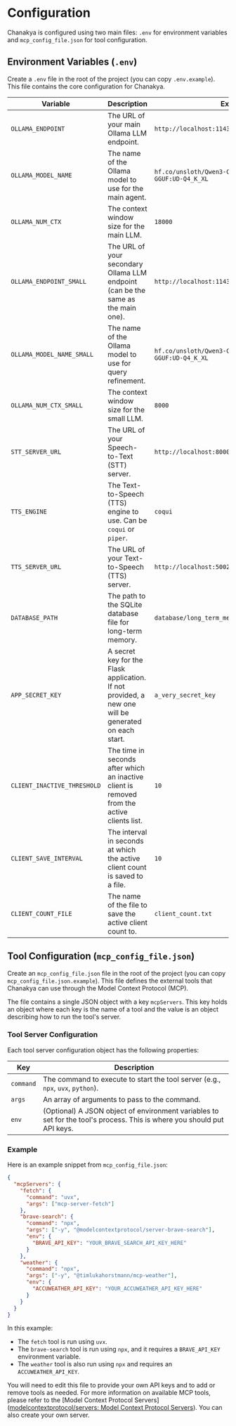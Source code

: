 # Configuration

Chanakya is configured using two main files: `.env` for environment variables and `mcp_config_file.json` for tool configuration.

## Environment Variables (`.env`)

Create a `.env` file in the root of the project (you can copy `.env.example`). This file contains the core configuration for Chanakya.

| Variable                  | Description                                                                                                                              | Example                                                              |
| ------------------------- | ---------------------------------------------------------------------------------------------------------------------------------------- | -------------------------------------------------------------------- |
| `OLLAMA_ENDPOINT`         | The URL of your main Ollama LLM endpoint.                                                                                                | `http://localhost:11434`                                             |
| `OLLAMA_MODEL_NAME`       | The name of the Ollama model to use for the main agent.                                                                                  | `hf.co/unsloth/Qwen3-Coder-30B-A3B-Instruct-GGUF:UD-Q4_K_XL`          |
| `OLLAMA_NUM_CTX`          | The context window size for the main LLM.                                                                                                | `18000`                                                              |
| `OLLAMA_ENDPOINT_SMALL`   | The URL of your secondary Ollama LLM endpoint (can be the same as the main one).                                                         | `http://localhost:11434`                                             |
| `OLLAMA_MODEL_NAME_SMALL` | The name of the Ollama model to use for query refinement.                                                                                | `hf.co/unsloth/Qwen3-Coder-30B-A3B-Instruct-GGUF:UD-Q4_K_XL`          |
| `OLLAMA_NUM_CTX_SMALL`    | The context window size for the small LLM.                                                                                               | `8000`                                                               |
| `STT_SERVER_URL`          | The URL of your Speech-to-Text (STT) server.                                                                                             | `http://localhost:8000/v1/audio/transcriptions`                      |
| `TTS_ENGINE`              | The Text-to-Speech (TTS) engine to use. Can be `coqui` or `piper`.                                                                       | `coqui`                                                              |
| `TTS_SERVER_URL`          | The URL of your Text-to-Speech (TTS) server.                                                                                             | `http://localhost:5002/api/tts`                                      |
| `DATABASE_PATH`           | The path to the SQLite database file for long-term memory.                                                                               | `database/long_term_memory.db`                                       |
| `APP_SECRET_KEY`          | A secret key for the Flask application. If not provided, a new one will be generated on each start.                                      | `a_very_secret_key`                                                  |
| `CLIENT_INACTIVE_THRESHOLD` | The time in seconds after which an inactive client is removed from the active clients list.                                            | `10`                                                                 |
| `CLIENT_SAVE_INTERVAL`    | The interval in seconds at which the active client count is saved to a file.                                                             | `10`                                                                 |
| `CLIENT_COUNT_FILE`       | The name of the file to save the active client count to.                                                                                 | `client_count.txt`                                                   |

## Tool Configuration (`mcp_config_file.json`)

Create an `mcp_config_file.json` file in the root of the project (you can copy `mcp_config_file.json.example`). This file defines the external tools that Chanakya can use through the Model Context Protocol (MCP).

The file contains a single JSON object with a key `mcpServers`. This key holds an object where each key is the name of a tool and the value is an object describing how to run the tool's server.

### Tool Server Configuration

Each tool server configuration object has the following properties:

| Key       | Description                                                                                                                                                           |
| --------- | --------------------------------------------------------------------------------------------------------------------------------------------------------------------- |
| `command` | The command to execute to start the tool server (e.g., `npx`, `uvx`, `python`).                                                                                        |
| `args`    | An array of arguments to pass to the command.                                                                                                                         |
| `env`     | (Optional) A JSON object of environment variables to set for the tool's process. This is where you should put API keys.                                               |

### Example

Here is an example snippet from `mcp_config_file.json`:

```json
{
  "mcpServers": {
    "fetch": {
      "command": "uvx",
      "args": ["mcp-server-fetch"]
    },
    "brave-search": {
      "command": "npx",
      "args": ["-y", "@modelcontextprotocol/server-brave-search"],
      "env": {
        "BRAVE_API_KEY": "YOUR_BRAVE_SEARCH_API_KEY_HERE"
      }
    },
    "weather": {
      "command": "npx",
      "args": ["-y", "@timlukahorstmann/mcp-weather"],
      "env": {
        "ACCUWEATHER_API_KEY": "YOUR_ACCUWEATHER_API_KEY_HERE"
      }
    }
  }
}
```

In this example:

- The `fetch` tool is run using `uvx`.
- The `brave-search` tool is run using `npx`, and it requires a `BRAVE_API_KEY` environment variable.
- The `weather` tool is also run using `npx` and requires an `ACCUWEATHER_API_KEY`.

You will need to edit this file to provide your own API keys and to add or remove tools as needed. For more information on available MCP tools, please refer to the [Model Context Protocol Servers]([modelcontextprotocol/servers: Model Context Protocol Servers](https://github.com/modelcontextprotocol/servers)). You can also create your own server.

